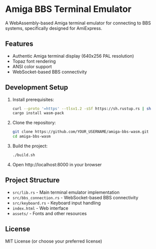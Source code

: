 # Amiga BBS Terminal Emulator

A WebAssembly-based Amiga terminal emulator for connecting to BBS systems, specifically designed for AmiExpress.

## Features

- Authentic Amiga terminal display (640x256 PAL resolution)
- Topaz font rendering
- ANSI color support
- WebSocket-based BBS connectivity

## Development Setup

1. Install prerequisites:
   ```bash
   curl --proto '=https' --tlsv1.2 -sSf https://sh.rustup.rs | sh
   cargo install wasm-pack
   ```

2. Clone the repository:
   ```bash
   git clone https://github.com/YOUR_USERNAME/amiga-bbs-wasm.git
   cd amiga-bbs-wasm
   ```

3. Build the project:
   ```bash
   ./build.sh
   ```

4. Open http://localhost:8000 in your browser

## Project Structure

- `src/lib.rs` - Main terminal emulator implementation
- `src/bbs_connection.rs` - WebSocket-based BBS connectivity
- `src/keyboard.rs` - Keyboard input handling
- `index.html` - Web interface
- `assets/` - Fonts and other resources

## License

MIT License (or choose your preferred license) 